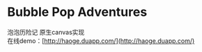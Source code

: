 Bubble Pop Adventures
==========
泡泡历险记 
原生canvas实现  
在线demo：[http://haoge.duapp.com/](http://haoge.duapp.com/)
